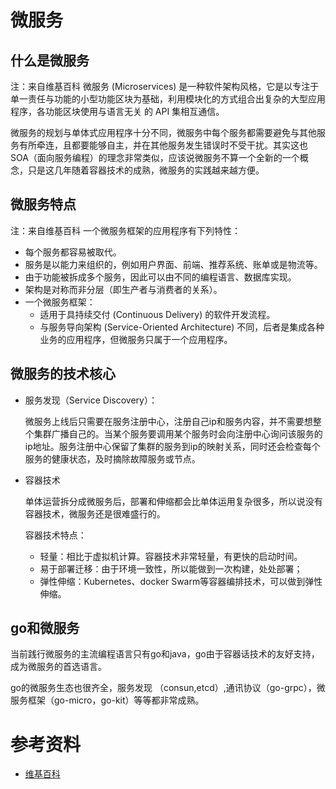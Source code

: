 # 微服务

## 什么是微服务

注：来自维基百科
微服务 (Microservices) 是一种软件架构风格，它是以专注于单一责任与功能的小型功能区块为基础，利用模块化的方式组合出复杂的大型应用程序，各功能区块使用与语言无关  的 API 集相互通信。

微服务的规划与单体式应用程序十分不同，微服务中每个服务都需要避免与其他服务有所牵连，且都要能够自主，并在其他服务发生错误时不受干扰。其实这也SOA（面向服务编程）的理念非常类似，应该说微服务不算一个全新的一个概念，只是这几年随着容器技术的成熟，微服务的实践越来越方便。

## 微服务特点

注：来自维基百科
一个微服务框架的应用程序有下列特性：
- 每个服务都容易被取代。
- 服务是以能力来组织的，例如用户界面、前端、推荐系统、账单或是物流等。
- 由于功能被拆成多个服务，因此可以由不同的编程语言、数据库实现。
- 架构是对称而非分层（即生产者与消费者的关系）。
- 一个微服务框架：
    - 适用于具持续交付 (Continuous Delivery) 的软件开发流程。
    - 与服务导向架构 (Service-Oriented Architecture) 不同，后者是集成各种业务的应用程序，但微服务只属于一个应用程序。


## 微服务的技术核心

- 服务发现（Service Discovery）：
 
  微服务上线后只需要在服务注册中心，注册自己ip和服务内容，并不需要想整个集群广播自己的。当某个服务要调用某个服务时会向注册中心询问该服务的ip地址。服务注册中心保留了集群的服务到ip的映射关系，同时还会检查每个服务的健康状态，及时摘除故障服务或节点。

- 容器技术

  单体运营拆分成微服务后，部署和伸缩都会比单体运用复杂很多，所以说没有容器技术，微服务还是很难盛行的。
  
  容器技术特点：
   - 轻量：相比于虚拟机计算。容器技术非常轻量，有更快的启动时间。
   - 易于部署迁移：由于环境一致性，所以能做到一次构建，处处部署；
   - 弹性伸缩：Kubernetes、docker Swarm等容器编排技术，可以做到弹性伸缩。


## go和微服务

当前践行微服务的主流编程语言只有go和java，go由于容器话技术的友好支持，成为微服务的首选语言。

go的微服务生态也很齐全，服务发现 （consun,etcd）,通讯协议（go-grpc），微服务框架（go-micro，go-kit）等等都非常成熟。

# 参考资料

- [维基百科](https://zh.wikipedia.org/wiki/%E5%BE%AE%E6%9C%8D%E5%8B%99)